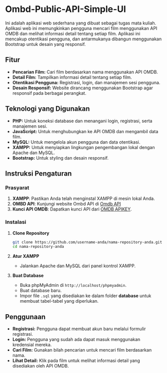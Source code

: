 # Ombd-Public-API-Simple-UI

Ini adalah aplikasi web sederhana yang dibuat sebagai tugas mata kuliah. Aplikasi web ini memungkinkan pengguna mencari film menggunakan API OMDB dan melihat informasi detail tentang setiap film. Aplikasi ini mencakup otentikasi pengguna, dan antarmukanya dibangun menggunakan Bootstrap untuk desain yang responsif.

## Fitur

- **Pencarian Film:** Cari film berdasarkan nama menggunakan API OMDB.
- **Detail Film:** Tampilkan informasi detail tentang setiap film.
- **Otentikasi Pengguna:** Registrasi, login, dan manajemen sesi pengguna.
- **Desain Responsif:** Website dirancang menggunakan Bootstrap agar responsif pada berbagai perangkat.

## Teknologi yang Digunakan

- **PHP:** Untuk koneksi database dan menangani login, registrasi, serta manajemen sesi.
- **JavaScript:** Untuk menghubungkan ke API OMDB dan mengambil data film.
- **MySQL:** Untuk mengelola akun pengguna dan data otentikasi.
- **XAMPP:** Untuk menyiapkan lingkungan pengembangan lokal dengan Apache dan MySQL.
- **Bootstrap:** Untuk styling dan desain responsif.

## Instruksi Pengaturan

### Prasyarat

1. **XAMPP**: Pastikan Anda telah menginstal XAMPP di mesin lokal Anda.
2. **OMBD API**: Kunjungi website Ombd API di [Omdb API](http://www.omdbapi.com)
3. **Kunci API OMDB**: Dapatkan kunci API dari [OMDB APIKEY](http://www.omdbapi.com/apikey.aspx).

### Instalasi

1. **Clone Repository**

    ```bash
    git clone https://github.com/username-anda/nama-repository-anda.git
    cd nama-repository-anda
    ```

2. **Atur XAMPP**

    - Jalankan Apache dan MySQL dari panel kontrol XAMPP.

3. **Buat Database**

    - Buka phpMyAdmin di `http://localhost/phpmyadmin`.
    - Buat database baru.
    - Impor file `.sql` yang disediakan ke dalam folder **database** untuk membuat tabel-tabel yang diperlukan.

## Penggunaan

- **Registrasi:** Pengguna dapat membuat akun baru melalui formulir registrasi.
- **Login:** Pengguna yang sudah ada dapat masuk menggunakan kredensial mereka.
- **Cari Film:** Gunakan bilah pencarian untuk mencari film berdasarkan nama.
- **Lihat Detail:** Klik pada film untuk melihat informasi detail yang disediakan oleh API OMDB.
